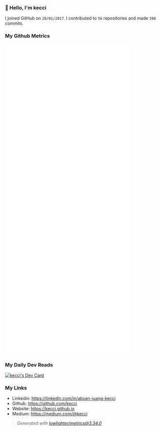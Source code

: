 ### 👋 Hello, I'm kecci

I joined GitHub on `20/01/2017`.
I contributed to `56` repositories and made `398` commits.

### My Github Metrics
![Metrics](/github-metrics.svg)

### My Daily Dev Reads
<a href="https://app.daily.dev/kecci"><img src="https://api.daily.dev/devcards/v2/1GuXBDt2X.png?type=default&r=ncw" width="356" alt="kecci's Dev Card"/></a>

### My Links
- Linkedin: https://linkedin.com/in/abyan-juang-kecci
- Github: https://github.com/kecci
- Website: https://kecci.github.io
- Medium: https://medium.com/@kecci

> *Generated with [lowlighter/metrics@3.34.0](https://github.com/lowlighter/metrics)*